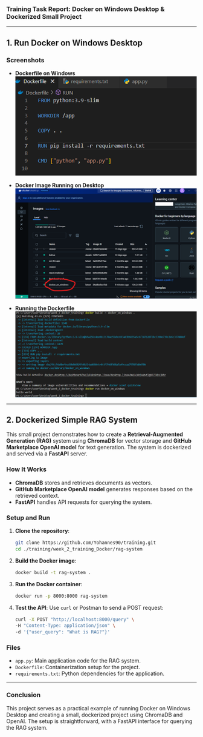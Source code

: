 ### **Training Task Report: Docker on Windows Desktop & Dockerized Small Project**

---

## **1. Run Docker on Windows Desktop**

### **Screenshots**
- **Dockerfile on Windows**
  ![Dockerfile Screenshot](running_example_on_windows/screenshot_of_given_dockerfile.png)

- **Docker Image Running on Desktop**
  ![Docker Image Running](running_example_on_windows/screenshot_of_image_on_docker_desktop.png)

- **Running the Dockerfile**
  ![Running Dockerfile](running_example_on_windows/screenshot_of_running_the_dockerfile.png)

---

## **2. Dockerized Simple RAG System**

This small project demonstrates how to create a **Retrieval-Augmented Generation (RAG)** system using **ChromaDB** for vector storage and **GitHub Marketplace OpenAI model** for text generation. The system is dockerized and served via a **FastAPI** server.

### **How It Works**
- **ChromaDB** stores and retrieves documents as vectors.
- **GitHub Marketplace OpenAI model** generates responses based on the retrieved context.
- **FastAPI** handles API requests for querying the system.

### **Setup and Run**

1. **Clone the repository**:
   ```bash
   git clone https://github.com/Yohannes90/training.git
   cd ./training/week_2_training_Docker/rag-system
   ```

2. **Build the Docker image**:
   ```bash
   docker build -t rag-system .
   ```

3. **Run the Docker container**:
   ```bash
   docker run -p 8000:8000 rag-system
   ```

4. **Test the API**:
   Use `curl` or Postman to send a POST request:
   ```bash
   curl -X POST "http://localhost:8000/query" \
   -H "Content-Type: application/json" \
   -d '{"user_query": "What is RAG?"}'
   ```

### **Files**
- `app.py`: Main application code for the RAG system.
- `Dockerfile`: Containerization setup for the project.
- `requirements.txt`: Python dependencies for the application.

---

### **Conclusion**
This project serves as a practical example of running Docker on Windows Desktop and creating a small, dockerized project using ChromaDB and OpenAI. The setup is straightforward, with a FastAPI interface for querying the RAG system.
